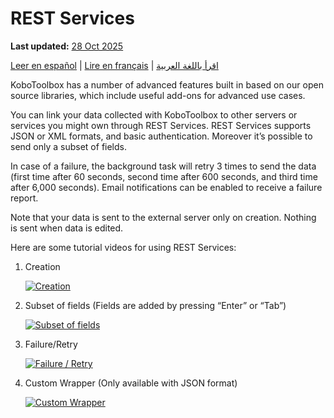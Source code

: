 # REST Services
**Last updated:** <a href="https://github.com/kobotoolbox/docs/blob/050dcc9c8bfb4c528208bbe886979999037f1554/source/rest_services.md" class="reference">28 Oct 2025</a>

<a href="es/rest_services.html">Leer en español</a> | <a href="fr/rest_services.html">Lire en français</a> | <a href="ar/rest_services.html">اقرأ باللغة العربية</a>

KoboToolbox has a number of advanced features built in based on our open source
libraries, which include useful add-ons for advanced use cases.

You can link your data collected with KoboToolbox to other servers or services
you might own through REST Services. REST Services supports JSON or XML formats,
and basic authentication. Moreover it’s possible to send only a subset of
fields.

In case of a failure, the background task will retry 3 times to send the data
(first time after 60 seconds, second time after 600 seconds, and third time
after 6,000 seconds). Email notifications can be enabled to receive a failure
report.

Note that your data is sent to the external server only on creation. Nothing is
sent when data is edited.

Here are some tutorial videos for using REST Services:

1. Creation

    [![Creation](/images/rest_services/thumbnail_1.jpg)](https://fast.wistia.net/embed/iframe/6i2hw2gcr1 "Creation")

2. Subset of fields (Fields are added by pressing “Enter” or “Tab”)

    [![Subset of fields](/images/rest_services/thumbnail_2.jpg)](https://fast.wistia.net/embed/iframe/u6su0atm2w "Subset of fields")

3. Failure/Retry

    [![Failure / Retry](/images/rest_services/thumbnail_3.jpg)](https://fast.wistia.net/embed/iframe/7my5eab5lm "Failure / Retry")

4. Custom Wrapper (Only available with JSON format)

    [![Custom Wrapper](/images/rest_services/thumbnail_4.jpg)](https://fast.wistia.net/embed/iframe/pd0czyksbx "Custom Wrapper")
